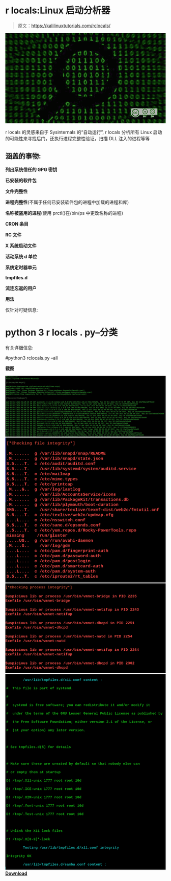 # r locals:Linux 启动分析器

> 原文：<https://kalilinuxtutorials.com/rclocals/>

[![](img//18b48dcb0567d02d16519a611884fa89.png)](https://blogger.googleusercontent.com/img/a/AVvXsEgp6xhcXjJ2gCLWhFjIspSw3LrrtdxXa9Qf-CgcGRTaOHu8GMeYek65iza3QQQpLNNDok7Gxtf1li-OpO6nH2kgucgE1uIjO8V3poTYjfBk2KHYS7RDV8zkW_xCZ9l0IBONxa_HOXJHuKSB0gyKuwh0_6qZF5l4DofWPISY6thH9uFHrQ1JAoHT-3E5=s679)

r locals 的灵感来自于 Sysinternals 的“自动运行”, r locals 分析所有 Linux 启动的可能性来寻找后门，还执行进程完整性验证，扫描 DLL 注入的进程等等

## 涵盖的事物:

**列出系统信任的 GPG 密钥**

**已安装的软件包**

**文件完整性**

**进程完整性**(不属于任何已安装软件包的进程中加载的进程和库)

**名称被盗用的进程**(使用 prctl()在/bin/ps 中更改名称的进程)

**CRON 条目**

**RC 文件**

**X 系统启动文件**

**活动系统 d 单位**

**系统定时器单元**

**tmpfiles.d**

**流连忘返的用户**

**用法**

仅针对可疑信息:

# python 3 r locals . py–分类

有关详细信息:

#python3 rclocals.py –all

**截图**

![](img//70db9c11b293429b1555c99e7a8b9b22.png)![](img//c10a421645502f8673e9e6a5b277937b.png)![](img//0b7eaf90bd48962123099e41264329fe.png)![](img//5ffedda4c69c05065cadcf0d4fd03ff5.png)[**Download**](https://github.com/YJesus/RCLocals)